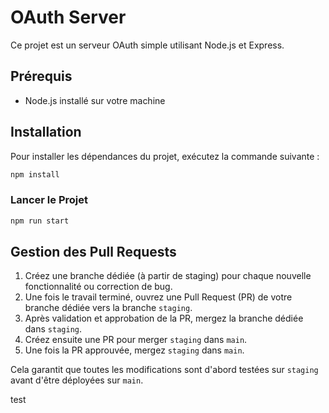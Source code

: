 # OAuth Server

Ce projet est un serveur OAuth simple utilisant Node.js et Express.

## Prérequis

- Node.js installé sur votre machine

## Installation

Pour installer les dépendances du projet, exécutez la commande suivante :

```sh
npm install

```

### Lancer le Projet

```sh
npm run start
```

## Gestion des Pull Requests

1. Créez une branche dédiée (à partir de staging) pour chaque nouvelle fonctionnalité ou correction de bug.
2. Une fois le travail terminé, ouvrez une Pull Request (PR) de votre branche dédiée vers la branche `staging`.
3. Après validation et approbation de la PR, mergez la branche dédiée dans `staging`.
4. Créez ensuite une PR pour merger `staging` dans `main`.
5. Une fois la PR approuvée, mergez `staging` dans `main`.

Cela garantit que toutes les modifications sont d'abord testées sur `staging` avant d'être déployées sur `main`.

test
